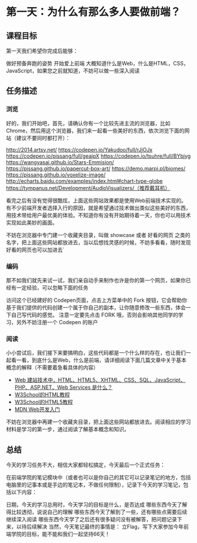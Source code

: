 # 第一天：为什么有那么多人要做前端？

## 课程目标

第一天我们希望你完成后能够：

做好预备奔跑的姿势
开始爱上前端
大概知道什么是Web，什么是HTML，CSS，JavaScript，如果您之前就知道，不妨可以做一些深入阅读

## 任务描述

### 浏览

好的，我们开始吧，首先，请确认你有一个比较先进主流的浏览器，比如Chrome，然后用这个浏览器，我们来一起看一些美好的东西，依次浏览下面的网站（建议不要同时都打开）：

http://2014.artsy.net/
https://codepen.io/Yakudoo/full/rJjOJx
https://codepen.io/pissang/full/geajpX
https://codepen.io/tsuhre/full/BYbjyg
https://wangyasai.github.io/Stars-Emmision/
https://pissang.github.io/papercut-box-art/
https://demo.marpi.pl/biomes/
https://pissang.github.io/voxelize-image/
http://echarts.baidu.com/examples/index.html#chart-type-globe
https://tympanus.net/Development/AudioVisualizers/（推荐戴耳机）

看完之后有没有觉得很酷炫，上面这些网站效果都是使用Web前端技术实现的。有不少前端开发者选择入行的原因，就是希望通过技术做出类似这些美好的东西，用技术带给用户最优美的体验。不知道你有没有开始期待着一天，你也可以用技术实现如此美妙的画面。

不妨在浏览器中专门建一个收藏夹目录，叫做 showcase 或者 好看的网页 之类的名字，把上面这些网站都放进去，当以后想找灵感的时候，不妨多看看，随时发现好看的网页也可以加进去`

### 编码

那不如我们就先来试一试，我们亲自动手来制作也许是你的第一个网页，如果你已经有一定经验，可以忽略下面的任务

访问这个已经建好的 Codepen页面，点击上方菜单中的 Fork 按钮，它会帮助你基于我们提供的代码创建一个属于你自己的副本，让你随意修改一些东西，体会一下自己写代码的感觉。
注意一定要先点击 FORK 哦，否则会影响其他同学的学习，另外不妨注册一个 Codepen 的账户

### 阅读

小小尝试后，我们接下来要搞明白，这些代码都是一个什么样的存在，也让我们一起看一看，到底什么是Web，什么是前端，请详细阅读下面几篇文章中关于基本概念的解释（不需要着急看具体的内容）

- [Web 建站技术中，HTML、HTML5、XHTML、CSS、SQL、JavaScript、PHP、ASP.NET、Web Services 是什么？](https://www.zhihu.com/question/22689579)
- [W3School的HTML教程](http://www.w3school.com.cn/html/index.asp)
- [W3School的HTML5教程](http://www.w3school.com.cn/html5/index.asp)
- [MDN Web开发入门](https://developer.mozilla.org/zh-CN/docs/Learn/Getting_started_with_the_web)

不妨在浏览器中再建一个收藏夹目录，把上面这些网站都放进去。阅读相应的学习材料是学习的第一步，通过阅读了解基本概念和知识。

## 总结

今天的学习任务不大，相信大家都轻松搞定，今天最后一个正式任务：

在前端学院的笔记模块中（或者也可以是你自己的其它可以记录笔记的地方，包括电脑里的记事本或是手边的笔记本，不做任何限制），记录下今天的学习笔记，包括以下内容：

日期，今天的学习总用时，今天学习的目标是什么，是否达成
哪些东西今天了解得比较透彻，说说自己的理解
哪些东西今天了解到了一些，还有哪些点需要后续继续深入阅读
哪些东西今天学了之后还有很多疑问没有被解答，把问题记录下来，以待后续解决
当然，今天笔记最终的事情是：
立Flag，写下大家参加今年前端学院的目标，能不能和我们一起坚持66天！



